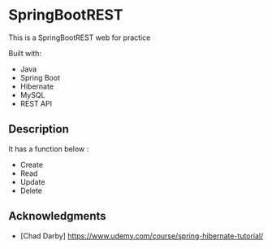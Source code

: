 # SpringBootREST
 
This is a SpringBootREST web for practice 

Built with:
    
- Java  
- Spring Boot
- Hibernate
- MySQL    
- REST API

## Description

It has a function below : 

- Create  
- Read 
- Update 
- Delete 

## Acknowledgments 
 
* [Chad Darby] https://www.udemy.com/course/spring-hibernate-tutorial/ 
